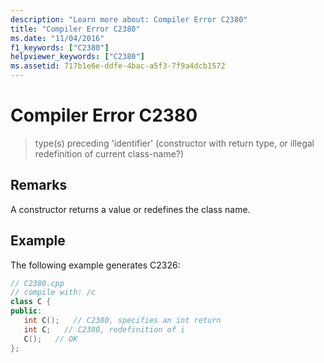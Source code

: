 ```yaml
---
description: "Learn more about: Compiler Error C2380"
title: "Compiler Error C2380"
ms.date: "11/04/2016"
f1_keywords: ["C2380"]
helpviewer_keywords: ["C2380"]
ms.assetid: 717b1e6e-ddfe-4bac-a5f3-7f9a4dcb1572
---
```

# Compiler Error C2380

> type(s) preceding 'identifier' (constructor with return type, or illegal redefinition of current class-name?)

## Remarks

A constructor returns a value or redefines the class name.

## Example

The following example generates C2326:

```cpp
// C2380.cpp
// compile with: /c
class C {
public:
   int C();   // C2380, specifies an int return
   int C;   // C2380, redefinition of i
   C();   // OK
};
```
